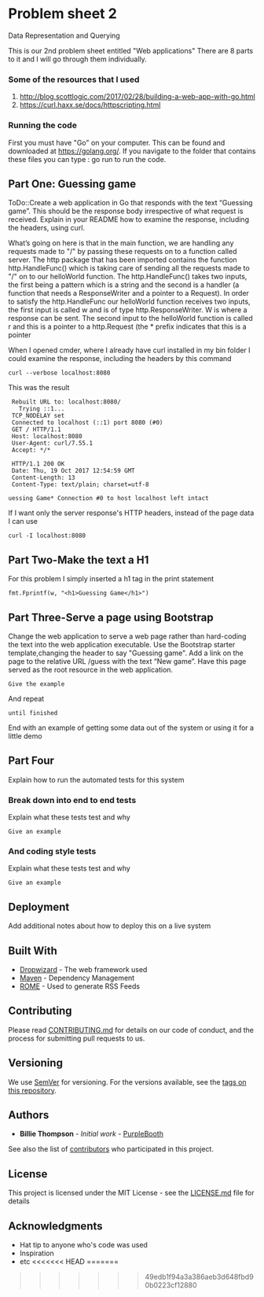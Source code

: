 # Problem sheet 2
Data Representation and Querying

This is our 2nd problem sheet entitled "Web applications" There are 8 parts
to it and I will go through them individually.

### Some of the resources that I used

1. http://blog.scottlogic.com/2017/02/28/building-a-web-app-with-go.html
2. https://curl.haxx.se/docs/httpscripting.html

### Running the code

First you must have "Go" on your computer. This can be found and downloaded at https://golang.org/.
If you navigate to the folder that contains these files you can type :
go run <file name> to run the code.

## Part One: Guessing game

ToDo::Create a web application in Go that responds with the text “Guessing game”. This should be the response body irrespective of what request is received. Explain in your README how to examine the response, including the headers, using curl.

What’s going on here is that in the main function, we are handling any requests made to "/" by passing these requests on to a function called server. The http package that has been imported contains the function http.HandleFunc() which is taking care of sending all the requests made to "/" on to our helloWorld function. The http.HandleFunc() takes two inputs, the first being a pattern which is a string and the second is a handler (a function that needs a ResponseWriter and a pointer to a Request). In order to satisfy the http.HandleFunc our helloWorld function receives two inputs, the first input is called w and is of type http.ResponseWriter. W is where a response can be sent. The second input to the helloWorld function is called r and this is a pointer to a http.Request (the * prefix indicates that this is a pointer

When I opened cmder, where I already have curl installed in my bin folder I could examine the response, including the headers by this command

```
curl --verbose localhost:8080
```

This was the result

```
 Rebuilt URL to: localhost:8080/                          
   Trying ::1...                                          
 TCP_NODELAY set                                          
 Connected to localhost (::1) port 8080 (#0)              
 GET / HTTP/1.1                                           
 Host: localhost:8080                                     
 User-Agent: curl/7.55.1                                  
 Accept: */*                                              
                                                          
 HTTP/1.1 200 OK                                          
 Date: Thu, 19 Oct 2017 12:54:59 GMT                      
 Content-Length: 13                                       
 Content-Type: text/plain; charset=utf-8                  
                                                          
uessing Game* Connection #0 to host localhost left intact 
```
If I want only the server response's HTTP headers, instead of the page data I can use 

```
curl -I localhost:8080
```




## Part Two-Make the text a H1

For this problem I simply inserted a h1 tag in the print statement

```
fmt.Fprintf(w, "<h1>Guessing Game</h1>")
```

## Part Three-Serve a page using Bootstrap

Change the web application to serve a web page rather than hard-coding the text into the web application executable. Use the Bootstrap starter template,changing the header to say "Guessing game". Add a link on the page to the relative URL /guess with the text “New game”. Have this page served as the root resource in the web application.

```
Give the example
```

And repeat

```
until finished
```

End with an example of getting some data out of the system or using it for a little demo

## Part Four

Explain how to run the automated tests for this system

### Break down into end to end tests

Explain what these tests test and why

```
Give an example
```

### And coding style tests

Explain what these tests test and why

```
Give an example
```

## Deployment

Add additional notes about how to deploy this on a live system

## Built With

* [Dropwizard](http://www.dropwizard.io/1.0.2/docs/) - The web framework used
* [Maven](https://maven.apache.org/) - Dependency Management
* [ROME](https://rometools.github.io/rome/) - Used to generate RSS Feeds

## Contributing

Please read [CONTRIBUTING.md](https://gist.github.com/PurpleBooth/b24679402957c63ec426) for details on our code of conduct, and the process for submitting pull requests to us.

## Versioning

We use [SemVer](http://semver.org/) for versioning. For the versions available, see the [tags on this repository](https://github.com/your/project/tags). 

## Authors

* **Billie Thompson** - *Initial work* - [PurpleBooth](https://github.com/PurpleBooth)

See also the list of [contributors](https://github.com/your/project/contributors) who participated in this project.

## License

This project is licensed under the MIT License - see the [LICENSE.md](LICENSE.md) file for details

## Acknowledgments

* Hat tip to anyone who's code was used
* Inspiration
* etc
<<<<<<< HEAD
=======

>>>>>>> 49edb1f94a3a386aeb3d648fbd90b0223cf12880
